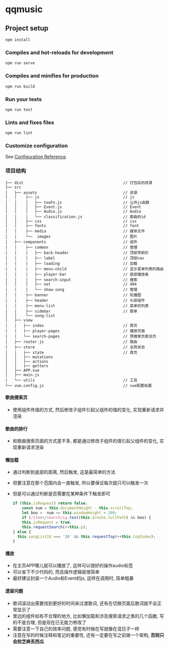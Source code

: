 # qqmusic

## Project setup
```
npm install
```

### Compiles and hot-reloads for development
```
npm run serve
```

### Compiles and minifies for production
```
npm run build
```

### Run your tests
```
npm run test
```

### Lints and fixes files
```
npm run lint
```

### Customize configuration
See [Configuration Reference](https://cli.vuejs.org/config/).

### 项目结构
```
├── dist                                        	// 打包后的目录
├── src
│   ├── assets                                    	// 资源
│   │    ├── js                      		        // js
│   │    │   ├── tooFn.js                			// 公共js函数
│   │    │   ├── Event.js               	        // Event
│   │    │   ├── Audio.js                           // Audio
│   │    │   └── classification.js              	// 歌曲的id
│   │    ├── css                     				// css
│   │    ├── fonts                     				// font
│   │    ├── media                    				// 媒体文件
│   │    └──  images                    			// 图片
│   ├── components                                	// 组件
│   │    ├── common                      			// 管理
│   │    │   ├── back-header                		// 顶部导航栏
│   │    │   ├── label               	    		// 顶部nav
│   │    │   ├── loading                    		// 加载
│   │    │   ├── menu-child                 		// 显示菜单列表的路由
│   │    │   ├── player-bar                 		// 底部播放条
│   │    │   ├── search-input               		// 搜索
│   │    │   ├── not              					// 404
│   │    │   └── show-song              			// 管理
│   │    ├── banner                     			// 轮播图
│   │    ├── header                     			// 头部组件
│   │    ├── menu-list                     			// 菜单的列表
│   │    ├── sidebar                   				// 歌单
│   │    └── song-list    
│   ├── view
│   │   ├── index                                 	// 首页
│   │   ├── player-pages                            // 播放页面
│   │   └── search-pages                            // 预搜索页面览页
│   ├── router.js                                  	// 路由
│   ├── store                                   	// 全局状态
│   │   ├── state                                 	// 首页
│   │   ├── mutations                               
│   │   ├── actions                                 
│   │   ├── getters 
│   ├── APP.vue                                   	
│   ├── main.js                                   	
│   └── utils                                  	    // 工具
└── vue.config.js                         			// vue配置拓展
```

#### 歌曲搜索页
- 使用组件传值的方式, 然后修改子组件引起父组件的值的变化, 实现重新请求并渲染
#### 歌曲的排行
- 和歌曲搜索页面的方式差不多, 都是通过修改子组件的值引起父组件的变化, 实现重新请求渲染

#### 懒加载

- 通过判断到底部的距离, 然后触发, 这是最简单的方法

- 但要注意在那个范围内会一直触发, 所以要保证每次就只可以触发一次

- 但是可以通过判断是否需要在某种条件下触发即可

  ```javascript
  if (this.isRequest) return false;
      const num = this.documentHeight - this.scrollTop;
      let boo =  num <= this.windowHeight + 200;
      if (/item\/search/ig.test(this.$route.fullPath) && boo) {
      this.isRequest = true;
      this.requestSearch(++this.p);
  } else {
  	this.songListId === '26' && this.requestTop(++this.topIndex);
  }
  ```

#### 播放

- 在主页APP哪儿就可以播放了, 这样可以很好的操作audio标签
- 可以省下不少代码的, 而且操作逻辑层很简单
- 最好建议封装一个Audio和Event的js, 这样在调用时, 简单粗暴

#### 遗留问题

- 歌词滚动出需要找到更好的时间来过渡歌词, 还有在切换页面后歌词就不会正常显示了
- 里边的组件如有不合理的地方, 比如懒加载和涉及搜索请求之类的几个函数, 写的不是合理, 但是现在已无能力修改了
- 需要注意一下自己的效率问题, 感觉有时候在写就像在混日子一样
- 注意在写的时候注释和笔记的重要性, 还有一定要在写之前做一个架构, **否则只会捡芝麻丢西瓜**